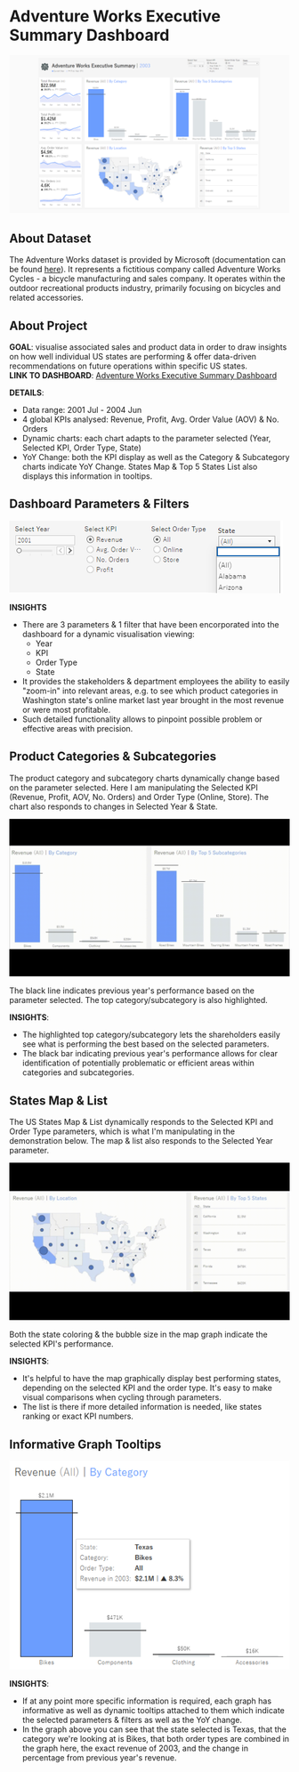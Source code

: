 # Adventure Works Executive Summary Dashboard

![Adventure Works Executive Summary Dashboard](https://github.com/gircyte/AW-Executive-Dashboard/blob/main/Dashboard%20Screenshot.png?raw=true)

## About Dataset

The Adventure Works dataset is provided by Microsoft (documentation can be found [here](https://dataedo.com/samples/html/AdventureWorks/doc/AdventureWorks_2/home.html)). It represents a fictitious company called Adventure Works Cycles - a bicycle manufacturing and sales company. It operates within the outdoor recreational products industry, primarily focusing on bicycles and related accessories.

## About Project

**GOAL**: visualise associated sales and product data in order to draw insights on how well individual US states are performing & offer data-driven recommendations on future operations within specific US states.  
**LINK TO DASHBOARD**: [Adventure Works Executive Summary Dashboard](https://public.tableau.com/views/Sprint2_2TableauProject/AWDashboard?:language=en-US&:sid=&:redirect=auth&:display_count=n&:origin=viz_share_link)

**DETAILS**:
  - Data range: 2001 Jul - 2004 Jun
  - 4 global KPIs analysed: Revenue, Profit, Avg. Order Value (AOV) & No. Orders
  - Dynamic charts: each chart adapts to the parameter selected (Year, Selected KPI, Order Type, State)
  - YoY Change: both the KPI display as well as the Category & Subcategory charts indicate YoY Change. States Map & Top 5 States List also displays this information in tooltips.

## Dashboard Parameters & Filters

![Dashboard Parameters & Filters](https://github.com/gircyte/AW-Executive-Dashboard/blob/main/Dashboard%20Parameters%20&%20Filters.png?raw=true)

**INSIGHTS**
 - There are 3 parameters & 1 filter that have been encorporated into the dashboard for a dynamic visualisation viewing:
   - Year
   - KPI
   - Order Type
   - State
 - It provides the stakeholders & department employees the ability to easily "zoom-in" into relevant areas, e.g. to see which product categories in Washington state's online market last year brought in the most revenue or were most profitable.
 - Such detailed functionality allows to pinpoint possible problem or effective areas with precision.

## Product Categories & Subcategories

The product category and subcategory charts dynamically change based on the parameter selected. Here I am manipulating the Selected KPI (Revenue, Profit, AOV, No. Orders) and Order Type (Online, Store). The chart also responds to changes in Selected Year & State.

![Interactive Product Category & Subcategory Charts](https://github.com/gircyte/AW-Executive-Dashboard/blob/main/Dynamic%20Product%20Categories%20and%20Subcategories.gif?raw=true)

The black line indicates previous year's performance based on the parameter selected. The top category/subcategory is also highlighted.

**INSIGHTS**:
  - The highlighted top category/subcategory lets the shareholders easily see what is performing the best based on the selected parameters.
  - The black bar indicating previous year's performance allows for clear identification of potentially problematic or efficient areas within categories and subcategories.

## States Map & List

The US States Map & List dynamically responds to the Selected KPI and Order Type parameters, which is what I'm manipulating in the demonstration below. The map & list also responds to the Selected Year parameter.

![Interactive US States Map & List](https://github.com/gircyte/AW-Executive-Dashboard/blob/main/Dynamic%20States%20Map%20and%20List.gif?raw=true)

Both the state coloring & the bubble size in the map graph indicate the selected KPI's performance.

**INSIGHTS**:
 - It's helpful to have the map graphically display best performing states, depending on the selected KPI and the order type. It's easy to make visual comparisons when cycling through parameters.
 - The list is there if more detailed information is needed, like states ranking or exact KPI numbers.

## Informative Graph Tooltips

![Dashboard Tooltips](https://github.com/gircyte/AW-Executive-Dashboard/blob/main/Dashboard%20Tooltips.png?raw=true)

**INSIGHTS**:
 - If at any point more specific information is required, each graph has informative as well as dynamic tooltips attached to them which indicate the selected parameters & filters as well as the YoY change.
 - In the graph above you can see that the state selected is Texas, that the category we're looking at is Bikes, that both order types are combined in the graph here, the exact revenue of 2003, and the change in percentage from previous year's revenue.
